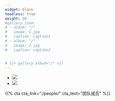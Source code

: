 ```yaml
---
widget: blank
headless: true
weight: 30
#gallery_item:
# - album: "/"
#   image: 1.jpg
#   caption: caption1
# - album: "/"
#   image: 2.jpg
#   caption: caption2
   
   
# {{< gallery album="/" >}}
---
```


<link rel="stylesheet" href="https://cdn.jsdelivr.net/npm/@splidejs/splide@latest/dist/css/splide.min.css"> 
<script src="https://cdn.jsdelivr.net/npm/@splidejs/splide@latest/dist/js/splide.min.js"></script>

<div id="primary-slider" class="splide">
  <div class="splide__track">
      <ul class="splide__list">
          <li class="splide__slide"> <img src="https://images.unsplash.com/photo-1671243396019-a47f031d20e9?ixlib=rb-4.0.3&ixid=MnwxMjA3fDB8MHxwaG90by1wYWdlfHx8fGVufDB8fHx8&auto=format&fit=crop&w=1740&q=80" /></li>
          <li class="splide__slide"> <img src="https://images.unsplash.com/photo-1670992367974-d11122d8e8c8?ixlib=rb-4.0.3&ixid=MnwxMjA3fDB8MHxwaG90by1wYWdlfHx8fGVufDB8fHx8&auto=format&fit=crop&w=1740&q=80" /></li>            
      </ul>
  </div>
</div>


<script>

	// Create the main slider.
	var primarySlider = new Splide( '#primary-slider', {
		type       : 'fade',
		heightRatio: 1,
		pagination : false,
		arrows     : false,
		cover      : true,
	} );

	// Set the thumbnails slider as a sync target and then call mount.
	primarySlider.sync( secondarySlider ).mount();
</script>

{{% cta cta_link="./people/" cta_text="团队成员" %}}